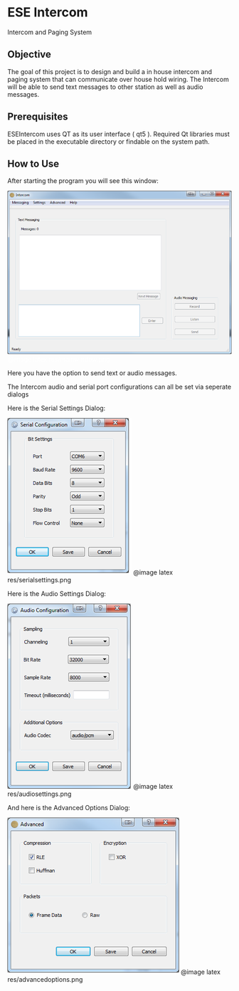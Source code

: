 
ESE Intercom
============
Intercom and Paging System  


Objective
---------

The goal of this project is to design and build a in house intercom and paging system that can 
communicate over house hold wiring. The Intercom will be able to send text messages to other station
 as well as audio messages.


Prerequisites
-------------

ESEIntercom uses QT as its user interface ( qt5 ).
Required Qt libraries must be placed in the executable directory or findable on the system path.

How to Use
----------

After starting the program you will see this window:

![MainWindow](res/mainwindow.png)
<span style="color:white">@image latex res/mainwindow.png</span>

Here you have the option to send text or audio messages.

The Intercom audio and serial port configurations can all be set via seperate dialogs

Here is the Serial Settings Dialog:

![Serial Settings](res/serialsettings.png)
@image latex res/serialsettings.png

Here is the Audio Settings Dialog:

![Audio Settings](res/audiosettings.png)
@image latex res/audiosettings.png

And here is the Advanced Options Dialog:

![Advanced Settings](res/advancedoptions.png)
@image latex res/advancedoptions.png
